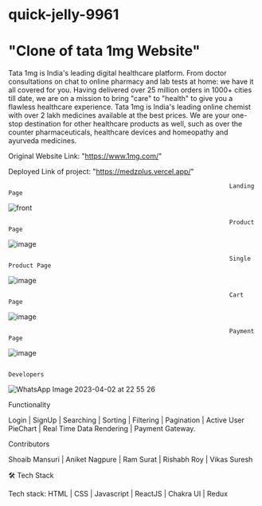 # quick-jelly-9961

# "Clone of tata 1mg Website"

Tata 1mg is India's leading digital healthcare platform. From doctor consultations on chat to online pharmacy and lab tests at home: we have it all covered for you. Having delivered over 25 million orders in 1000+ cities till date, we are on a mission to bring "care" to "health" to give you a flawless healthcare experience.
Tata 1mg is India's leading online chemist with over 2 lakh medicines available at the best prices. We are your one-stop destination for other healthcare products as well, such as over the counter pharmaceuticals, healthcare devices and homeopathy and ayurveda medicines.

Original Website Link: "https://www.1mg.com/"

Deployed Link of project: "https://medzplus.vercel.app/"

                                                                  Landing Page
![front](https://user-images.githubusercontent.com/92313981/229344642-4c85116c-375c-4969-9814-23e0fca3cacd.png)

                                                                  Product Page
![image](https://user-images.githubusercontent.com/92313981/229344844-939da59b-dfdf-4c84-b487-fc2aa8c573c3.png)

                                                                  Single Product Page
![image](https://user-images.githubusercontent.com/92313981/229345297-00006472-cbd8-47eb-bb50-6f6a21de8df6.png)

                                                                  Cart Page
![image](https://user-images.githubusercontent.com/92313981/229345247-5bc0f245-5b6c-4863-b6b3-38ff8bbb6208.png)

                                                                  Payment Page
 ![image](https://user-images.githubusercontent.com/92313981/229368464-56cf9e64-f9ea-4c97-a3b3-4b5781b0c264.png)
 
                                                                  Developers
 ![WhatsApp Image 2023-04-02 at 22 55 26](https://user-images.githubusercontent.com/92313981/229374201-6f143cf0-33a0-4d9e-8440-cef0f164d720.jpg)

Functionality

Login | SignUp | Searching | Sorting | Filtering | Pagination | Active User PieChart | Real Time Data Rendering | Payment Gateway.

Contributors

Shoaib Mansuri | Aniket Nagpure | Ram Surat | Rishabh Roy | Vikas Suresh

🛠 Tech Stack

Tech stack: HTML | CSS | Javascript | ReactJS | Chakra UI | Redux
